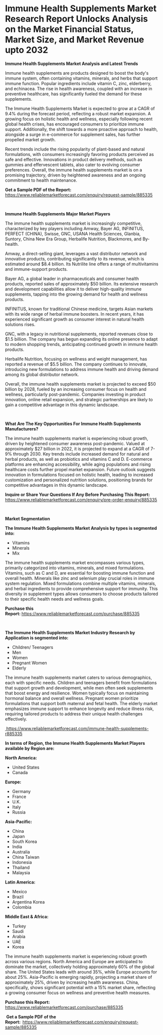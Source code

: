 <p><h1>Immune Health Supplements Market Research Report Unlocks Analysis on the Market Financial Status, Market Size, and Market Revenue upto 2032</h1></p><p><strong>Immune Health Supplements Market Analysis and Latest Trends</strong></p>
<p><p>Immune health supplements are products designed to boost the body's immune system, often containing vitamins, minerals, and herbs that support immune function. Popular ingredients include vitamin C, zinc, elderberry, and echinacea. The rise in health awareness, coupled with an increase in preventive healthcare, has significantly fueled the demand for these supplements.</p><p>The Immune Health Supplements Market is expected to grow at a CAGR of 9.4% during the forecast period, reflecting a robust market expansion. A growing focus on holistic health and wellness, especially following recent global health crises, has encouraged consumers to prioritize immune support. Additionally, the shift towards a more proactive approach to health, alongside a surge in e-commerce for supplement sales, has further propelled market growth.</p><p>Recent trends include the rising popularity of plant-based and natural formulations, with consumers increasingly favoring products perceived as safe and effective. Innovations in product delivery methods, such as gummies and effervescent tablets, also cater to evolving consumer preferences. Overall, the immune health supplements market is on a promising trajectory, driven by heightened awareness and an ongoing commitment to health maintenance.</p></p>
<p><strong>Get a Sample PDF of the Report:&nbsp;</strong> <a href="https://www.reliablemarketforecast.com/enquiry/request-sample/885335?utm_campaign=1899&utm_medium=2&utm_source=Github&utm_content=ia&utm_term=19042025&utm_id=immune-health-supplements">https://www.reliablemarketforecast.com/enquiry/request-sample/885335</a></p>
<p>&nbsp;</p>
<p><strong>Immune Health Supplements Major Market Players</strong></p>
<p><p>The immune health supplements market is increasingly competitive, characterized by key players including Amway, Bayer AG, INFINITUS, PERFECT (CHINA), Swisse, GNC, USANA Health Sciences, Glanbia, Suntory, China New Era Group, Herbalife Nutrition, Blackmores, and By-health. </p><p>Amway, a direct-selling giant, leverages a vast distributor network and innovative products, contributing significantly to its revenue, which is estimated around $8.4 billion. Its Nutrilite line offers a range of multivitamins and immune-support products.</p><p>Bayer AG, a global leader in pharmaceuticals and consumer health products, reported sales of approximately $50 billion. Its extensive research and development capabilities allow it to deliver high-quality immune supplements, tapping into the growing demand for health and wellness products.</p><p>INFINITUS, known for traditional Chinese medicine, targets Asian markets with its wide range of herbal immune boosters. In recent years, it has experienced significant growth as consumer interest in natural health solutions rises.</p><p>GNC, with a legacy in nutritional supplements, reported revenues close to $1.5 billion. The company has begun expanding its online presence to adapt to modern shopping trends, anticipating continued growth in immune health products.</p><p>Herbalife Nutrition, focusing on wellness and weight management, has reported a revenue of $5.5 billion. The company continues to innovate, introducing new formulations to address immune health and driving demand among its global distributor network.</p><p>Overall, the immune health supplements market is projected to exceed $50 billion by 2028, fueled by an increasing consumer focus on health and wellness, particularly post-pandemic. Companies investing in product innovation, online retail expansion, and strategic partnerships are likely to gain a competitive advantage in this dynamic landscape.</p></p>
<p>&nbsp;</p>
<p><strong>What Are The Key Opportunities For Immune Health Supplements Manufacturers?</strong></p>
<p><p>The immune health supplements market is experiencing robust growth, driven by heightened consumer awareness post-pandemic. Valued at approximately $27 billion in 2022, it is projected to expand at a CAGR of 7-9% through 2030. Key trends include increased demand for natural and herbal products, as well as probiotics and vitamins C and D. E-commerce platforms are enhancing accessibility, while aging populations and rising healthcare costs further propel market expansion. Future outlook suggests innovation in formulations focused on holistic health, leading to increased customization and personalized nutrition solutions, positioning brands for competitive advantages in this dynamic landscape.</p></p>
<p><strong>Inquire or Share Your Questions If Any Before Purchasing This Report:</strong> <a href="https://www.reliablemarketforecast.com/enquiry/pre-order-enquiry/885335?utm_campaign=1899&utm_medium=2&utm_source=Github&utm_content=ia&utm_term=19042025&utm_id=immune-health-supplements">https://www.reliablemarketforecast.com/enquiry/pre-order-enquiry/885335</a></p>
<p>&nbsp;</p>
<p><strong>Market Segmentation</strong></p>
<p><strong>The Immune Health Supplements Market Analysis by types is segmented into:</strong></p>
<p><ul><li>Vitamins</li><li>Minerals</li><li>Mix</li></ul></p>
<p><p>The immune health supplements market encompasses various types, primarily categorized into vitamins, minerals, and mixed formulations. Vitamins, such as C and D, are essential for boosting immune function and overall health. Minerals like zinc and selenium play crucial roles in immune system regulation. Mixed formulations combine multiple vitamins, minerals, and herbal ingredients to provide comprehensive support for immunity. This diversity in supplement types allows consumers to choose products tailored to their specific health needs and wellness goals.</p></p>
<p><strong>Purchase this Report:&nbsp;</strong><a href="https://www.reliablemarketforecast.com/purchase/885335?utm_campaign=1899&utm_medium=2&utm_source=Github&utm_content=ia&utm_term=19042025&utm_id=immune-health-supplements">https://www.reliablemarketforecast.com/purchase/885335</a></p>
<p>&nbsp;</p>
<p><strong>The Immune Health Supplements Market Industry Research by Application is segmented into:</strong></p>
<p><ul><li>Children/ Teenagers</li><li>Men</li><li>Women</li><li>Pregnant Women</li><li>Elderly</li></ul></p>
<p><p>The immune health supplements market caters to various demographics, each with specific needs. Children and teenagers benefit from formulations that support growth and development, while men often seek supplements that boost energy and resilience. Women typically focus on maintaining hormonal balance and overall wellness. Pregnant women prioritize formulations that support both maternal and fetal health. The elderly market emphasizes immune support to enhance longevity and reduce illness risk, requiring tailored products to address their unique health challenges effectively.</p></p>
<p><a href="https://www.reliablemarketforecast.com/immune-health-supplements-r885335?utm_campaign=1899&utm_medium=2&utm_source=Github&utm_content=ia&utm_term=19042025&utm_id=immune-health-supplements">&nbsp;https://www.reliablemarketforecast.com/immune-health-supplements-r885335</a></p>
<p><strong>In terms of Region, the Immune Health Supplements Market Players available by Region are:</strong></p>
<p>
    <p> <strong> North America: </strong>
        <ul>
            <li>United States</li>
            <li>Canada</li>
        </ul>
        </p> 
    <p> <strong> Europe: </strong>
        <ul>
            <li>Germany</li>
            <li>France</li>
            <li>U.K.</li>
            <li>Italy</li>
            <li>Russia</li>
        </ul>
        </p> 
    <p> <strong> Asia-Pacific: </strong>
        <ul>
            <li>China</li>
            <li>Japan</li>
            <li>South Korea</li>
            <li>India</li>
            <li>Australia</li>
            <li>China Taiwan</li>
            <li>Indonesia</li>
            <li>Thailand</li>
            <li>Malaysia</li>
        </ul>
        </p> 
    <p> <strong> Latin America: </strong>
        <ul>
            <li>Mexico</li>
            <li>Brazil</li>
            <li>Argentina Korea</li>
            <li>Colombia</li>
        </ul>
        </p> 
    <p> <strong> Middle East & Africa: </strong>
        <ul>
            <li>Turkey</li>
            <li>Saudi</li>
            <li>Arabia</li>
            <li>UAE</li>
            <li>Korea</li>
        </ul>
    </p>
    </p>
<p><p>The immune health supplements market is experiencing robust growth across various regions. North America and Europe are anticipated to dominate the market, collectively holding approximately 60% of the global share. The United States leads with around 35%, while Europe accounts for about 25%. Asia-Pacific is emerging rapidly, projecting a market share of approximately 25%, driven by increasing health awareness. China, specifically, shows significant potential with a 15% market share, reflecting a growing consumer focus on wellness and preventive health measures.</p></p>
<p><strong>Purchase this Report: </strong><a href="https://www.reliablemarketforecast.com/purchase/885335?utm_campaign=1899&utm_medium=2&utm_source=Github&utm_content=ia&utm_term=19042025&utm_id=immune-health-supplements">https://www.reliablemarketforecast.com/purchase/885335</a></p>
<p>&nbsp;<strong>Get a Sample PDF of the Report:&nbsp;&nbsp;</strong><a href="https://www.reliablemarketforecast.com/enquiry/request-sample/885335?utm_campaign=1899&utm_medium=2&utm_source=Github&utm_content=ia&utm_term=19042025&utm_id=immune-health-supplements">https://www.reliablemarketforecast.com/enquiry/request-sample/885335</a></p>
<p><strong></strong></p>
<p><p></p><p></p><p></p></p>